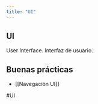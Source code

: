 ```yaml
---
title: "UI"
---
```


## UI
User Interface. Interfaz de usuario.

## Buenas prácticas
- [[Navegación UI]]

#UI